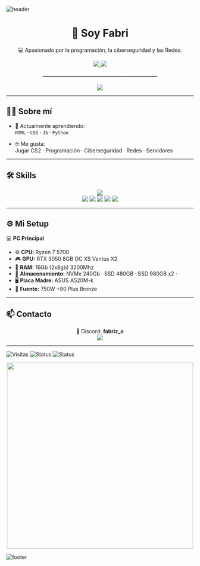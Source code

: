 ![header](https://capsule-render.vercel.app/api?type=waving&color=gradient&height=200&section=header&text=Fabrizio&fontSize=60&animation=fadeIn&fontAlignY=35&desc=Ciberseguridad%20|%20Servidore%20|%20Programación%20Wizard&descAlignY=55&descAlign=50)

<h1 align="center">👋 Soy Fabri</h1>

<p align="center">
  💻 Apasionado por la programación, la ciberseguridad y las Redes.  
</p>

<p align="center">
  <a href="https://discord.gg/btZK7hzBGT">
    <img src="https://img.shields.io/badge/Discord-fabriz_o-7289da?style=for-the-badge&logo=discord&logoColor=white" />
  </a>
  <a href="https://steamcommunity.com/id/FabriDev/">
    <img src="https://img.shields.io/badge/Steam-Profile-000000?style=for-the-badge&logo=steam&logoColor=white" />
  </a>
</p>

<p align="center">───────────────────────────────</p>

<p align="center">
  <img src="https://readme-typing-svg.herokuapp.com/?font=Fira+Code&size=25&duration=3500&pause=1000&color=00FF99&center=true&vCenter=true&width=700&lines=%F0%9F%8C%90+Redes+%26+Servidores%3B%F0%9F%9B%A1%EF%B8%8F+Ciberseguridad%3B%E2%9A%A1+Programaci%C3%B3n+%C2%B7+Python+%C2%B7+HTML%2C+CSS+y+JS%3B%F0%9F%9A%80+Siempre+aprendiendo" />
</p>

---

## 🧑‍💻 Sobre mí

- 🌱 Actualmente aprendiendo:  
  `HTML` · `CSS` · `JS` · `Python`

- 🤓 Me gusta:  
  Jugar CS2 · Programación · Ciberseguridad · Redes · Servidores

---

## 🛠️ Skills

<p align="center">
  <img src="https://skillicons.dev/icons?i=python,cpp,git,bash,mysql,vscode,linux,windows" /><br>
  <img src="https://img.shields.io/badge/Assembly-6E4C13?style=for-the-badge&logo=assemblyscript&logoColor=white" />
  <img src="https://img.shields.io/badge/IDA-000000?style=for-the-badge&logoColor=white" />
  <img src="https://img.shields.io/badge/x64dbg-1A1A1A?style=for-the-badge&logoColor=white" />
  <img src="https://img.shields.io/badge/Wireshark-1679A7?style=for-the-badge&logo=wireshark&logoColor=white" />
  <img src="https://img.shields.io/badge/Nmap-00457C?style=for-the-badge&logo=nmap&logoColor=white" />
</p>

---

## ⚙️ Mi Setup

💻 **PC Principal**  
- ⚙️ **CPU:** Ryzen 7 5700 
- 🎮 **GPU:** RTX 3050 8GB OC XS Ventus X2
- 🧠 **RAM:** 16Gb (2x8gb) 3200Mhz
- 💾 **Almacenamiento:** NVMe 240Gb · SSD 480GB · SSD 980GB x2 · 
- 🖥️ **Placa Madre:** ASUS A520M-k
- 🔌 **Fuente:** 750W +80 Plus Bronze  

---

## 📫 Contacto

<p align="center">
  💬 Discord: <strong>fabriz_o</strong><br>
  <a href="https://steamcommunity.com/id/FabriDev/">
    <img src="https://img.shields.io/badge/Steam-000000?style=for-the-badge&logo=steam&logoColor=white" />
  </a>
</p>

---


![Visitas](https://komarev.com/ghpvc/?username=lisandro-bat&label=Profile%20Views&color=00ff99&style=flat)
![Status](https://img.shields.io/badge/Always%20Coding-%E2%9C%94-green?style=for-the-badge)
![Status](https://img.shields.io/badge/Hacker%20Mood-%F0%9F%92%80-blueviolet?style=for-the-badge)

<p align="center">
  <img src="https://media.giphy.com/media/xT9IgzoKnwFNmISR8I/giphy.gif" width="500">
</p>

![footer](https://capsule-render.vercel.app/api?type=waving&color=gradient&height=120&section=footer)
